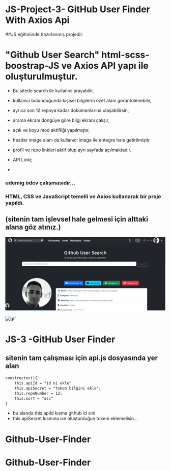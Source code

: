 # JS-Project-3- GitHub User Finder  With Axios Api

##JS eğitiminde hazırlanmış projedir.

# "Github User Search" html-scss-boostrap-JS ve Axios API yapı ile oluşturulmuştur.

- Bu sitede search ile kullanıcı arayabilir,
- kullanıcı bulunduğunda kişisel bilgilerin özet alanı görüntülenebilir,
- ayrıca son 12 repoya kadar dokümanlarına ulaşabilirsin,
- arama ekranı döngüye göre bilgi ekranı çalışır,
- açık ve koyu mod aktifliği yapılmıştır,
- header image alanı da kullanıcı image ile entegre hale getirilmiştir,
- profil ve repo linkleri aktif olup ayrı sayfada açılmaktadır.


- API Linki;
- 
### udemig ödev çalışmasıdır...

### HTML, CSS ve JavaScript temelli ve Axios kullanarak bir proje yapıldı.
## (sitenin tam işlevsel hale gelmesi için alttaki alana göz atınız.)


![print-screen](screen.png)

![gif](gif.gif)

# JS-3 -GitHub User Finder

## sitenin tam çalışması için api.js dosyasında yer alan
    constructor(){
        this.apiId = "id ni ekle"
        this.apiSecret = "token bilgini ekle";
        this.repoNumber = 12;
        this.sort = "asc"
    } 
- bu alanda this.apiId kısma github id sini
- this.apiSecret kısmına ise oluşturduğun tokeni eklemelisin...

# Github-User-Finder
# Github-User-Finder

